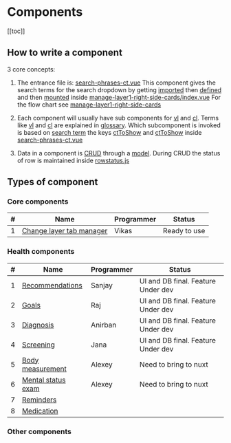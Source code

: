 # Components

[[toc]]

## How to write a component

3 core concepts:

1. The entrance file is: [search-phrases-ct.vue](https://github.com/savantcare/emr/blob/master/webclient/cts/temporal/1-textarea/search-phrases-ct.vue)
   This component gives the search terms for the search dropdown by getting [imported](https://github.com/savantcare/emr/blob/85e1510dd834a7e812e2a2ec37eaf26d2c2aa91f/webclient/cts/non-temporal/components-container-in-rhs-of-layer1/index.vue#L24) then [defined](https://github.com/savantcare/emr/blob/85e1510dd834a7e812e2a2ec37eaf26d2c2aa91f/webclient/cts/non-temporal/components-container-in-rhs-of-layer1/index.vue#L31) and then [mounted](https://github.com/savantcare/emr/blob/85e1510dd834a7e812e2a2ec37eaf26d2c2aa91f/webclient/cts/non-temporal/components-container-in-rhs-of-layer1/index.vue#L4) inside
   [manage-layer1-right-side-cards/index.vue](https://github.com/savantcare/emr/blob/master/webclient/cts/non-temporal/components-container-in-rhs-of-layer1/index.vue) For the flow chart see [manage-layer1-right-side-cards](./non-temporal/components-container-in-rhs-of-layer1/README.md)

2. Each component will usually have sub components for [vl](https://github.com/savantcare/emr/tree/master/webclient/cts/temporal/1-textarea/vl) and [cl](https://github.com/savantcare/emr/tree/master/webclient/cts/temporal/1-textarea/cl). Terms like [vl](../../docs/GLOSSARY.html#others) and [cl](../../docs/GLOSSARY.html#others) are explained in [glossary](../../docs/GLOSSARY). Which subcomponent is invoked is based on [search term](https://github.com/savantcare/emr/blob/85e1510dd834a7e812e2a2ec37eaf26d2c2aa91f/webclient/cts/temporal/1-textarea/search-phrases-ct.vue#L15) the keys [ctToShow](https://github.com/savantcare/emr/blob/85e1510dd834a7e812e2a2ec37eaf26d2c2aa91f/webclient/cts/temporal/1-textarea/search-phrases-ct.vue#L17) and [ctToShow](https://github.com/savantcare/emr/blob/85e1510dd834a7e812e2a2ec37eaf26d2c2aa91f/webclient/cts/temporal/1-textarea/search-phrases-ct.vue#L26) inside [search-phrases-ct.vue](https://github.com/savantcare/emr/blob/master/webclient/cts/temporal/1-textarea/search-phrases-ct.vue)

3. Data in a component is [CRUD](https://en.wikipedia.org/wiki/Create,_read,_update_and_delete) through a [model](https://github.com/savantcare/emr/blob/master/webclient/cts/temporal/1-textarea/db/client-side/rem.js). During CRUD the status of row is maintained inside [rowstatus.js](https://github.com/savantcare/emr/blob/master/webclient/cts/framework/crud/rowstatus.js)

## Types of component

### Core components

| #   | Name                                                                           | Programmer | Status       |
| --- | ------------------------------------------------------------------------------ | ---------- | ------------ |
| 1   | [Change layer tab manager](./non-temporal/components-container-in-edit-layer/) | Vikas      | Ready to use |

### Health components

| #   | Name                               | Programmer | Status                             |
| --- | ---------------------------------- | ---------- | ---------------------------------- |
| 1   | [Recommendations](./rec/)          | Sanjay     | UI and DB final. Feature Under dev |
| 2   | [Goals](./goals/)                  | Raj        | UI and DB final. Feature Under dev |
| 3   | [Diagnosis](./dx/)                 | Anirban    | UI and DB final. Feature Under dev |
| 4   | [Screening](./scr/)                | Jana       | UI and DB final. Feature Under dev |
| 5   | [Body measurement](./vital-signs/) | Alexey     | Need to bring to nuxt              |
| 6   | [Mental status exam](./mse/)       | Alexey     | Need to bring to nuxt              |
| 7   | [Reminders](./temporal/rem)        |            |                                    |
| 8   | [Medication](./medications/)       |            |                                    |

### Other components
